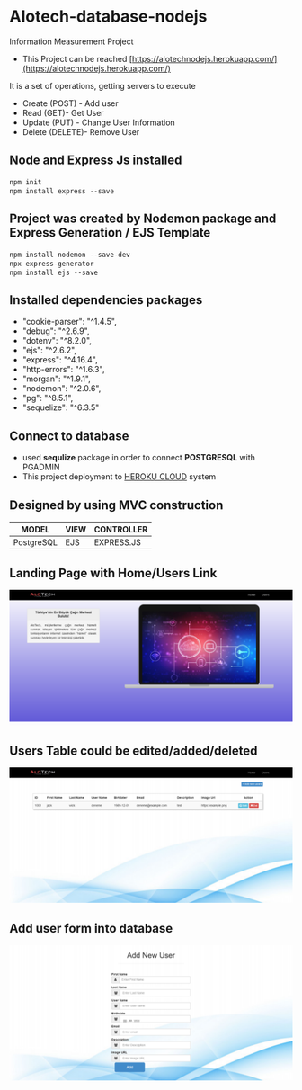 # Alotech-database-nodejs
Information Measurement Project

* This Project can be reached [https://alotechnodejs.herokuapp.com/](https://alotechnodejs.herokuapp.com/)

It is a set of operations, getting servers to execute 

* Create (POST) - Add user
* Read (GET)- Get User
* Update (PUT) - Change User Information
* Delete (DELETE)- Remove User

## Node and Express Js installed
``` 
npm init 
npm install express --save
```
## Project was created by Nodemon package and Express Generation / EJS Template
``` 
npm install nodemon --save-dev
npx express-generator
npm install ejs --save
```
## Installed dependencies packages
- "cookie-parser": "^1.4.5",
- "debug": "^2.6.9",
- "dotenv": "^8.2.0",
- "ejs": "^2.6.2",
- "express": "^4.16.4",
- "http-errors": "^1.6.3",
- "morgan": "^1.9.1",
- "nodemon": "^2.0.6",
- "pg": "^8.5.1",
- "sequelize": "^6.3.5"

## Connect to database
* used <b>sequlize</b> package in order to connect <b>POSTGRESQL</b> with PGADMIN
* This project deployment to [HEROKU CLOUD](https://www.heroku.com/) system

## Designed by using MVC construction
| MODEL | VIEW | CONTROLLER |
|---| --- | --- |
| PostgreSQL | EJS | EXPRESS.JS |

## Landing Page with Home/Users Link
![](Readme-Images/Landing.png)

## Users Table could be edited/added/deleted
![](Readme-Images/userstable.png)

## Add user form into database
![](Readme-Images/addusers.png)

